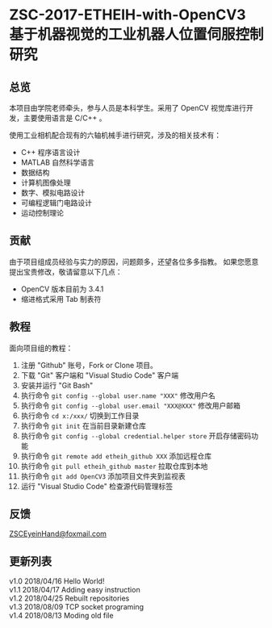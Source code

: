 # ZSC-2017-ETHEIH-with-OpenCV3 <br /> 基于机器视觉的工业机器人位置伺服控制研究

## 总览

本项目由学院老师牵头，参与人员是本科学生。采用了 OpenCV 视觉库进行开发，主要使用语言是 C/C++ 。

使用工业相机配合现有的六轴机械手进行研究，涉及的相关技术有：
- C++ 程序语言设计
- MATLAB 自然科学语言
- 数据结构
- 计算机图像处理
- 数字、模拟电路设计
- 可编程逻辑门电路设计
- 运动控制理论

## 贡献

由于项目组成员经验与实力的原因，问题颇多，还望各位多多指教。
如果您愿意提出宝贵修改，敬请留意以下几点：
- OpenCV 版本目前为 3.4.1 
- 缩进格式采用 Tab 制表符

## 教程
面向项目组的教程：
1. 注册 "Github" 账号，Fork or Clone 项目。
2. 下载 "Git" 客户端和 "Visual Studio Code" 客户端
3. 安装并运行 "Git Bash"
4. 执行命令 `git config --global user.name "XXX"` 修改用户名
5. 执行命令 `git config --global user.email "XXX@XXX"` 修改用户邮箱
6. 执行命令 `cd x:/xxx/` 切换到工作目录
7. 执行命令 `git init` 在当前目录新建仓库
8. 执行命令 `git config --global credential.helper store` 开启存储密码功能
9. 执行命令 `git remote add etheih_github XXX` 添加远程仓库
10. 执行命令 `git pull etheih_github master` 拉取仓库到本地
11. 执行命令 `git add OpenCV3` 添加项目文件夹到监视表 
12. 运行 "Visual Studio Code" 检查源代码管理标签

## 反馈

ZSCEyeinHand@foxmail.com

## 更新列表
v1.0 2018/04/16 Hello World!  
v1.1 2018/04/17 Adding easy instruction  
v1.2 2018/04/25 Rebuilt repositories  
v1.3 2018/08/09 TCP socket programing  
v1.4 2018/08/13 Moding old file  